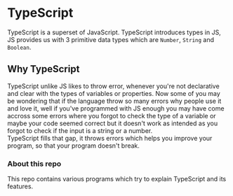 # TypeScript

TypeScript is a superset of JavaScript. TypeScript introduces types in JS, JS provides us with 3 primitive data types which are `Number`, `String` and `Boolean`.

## Why TypeScript

TypeScript unlike JS likes to throw error, whenever you're not declarative and clear with the types of variables or properties. Now some of you may be wondering that if the language throw so many errors why people use it and love it, well if you've programmed with JS enough you may have come accross some errors where you forgot to check the type of a variable or maybe your code seemed correct but it doesn't work as intended as you forgot to check if the input is a string or a number.  
TypeScript fills that gap, it throws errors which helps you improve your program, so that your program doesn't break.

### About this repo

This repo contains various programs which try to explain TypeScript and its features.
